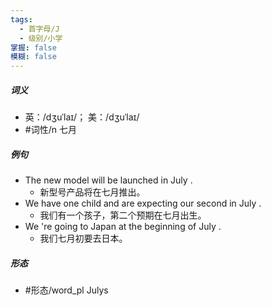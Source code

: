 ```yaml
---
tags:
  - 首字母/J
  - 级别/小学
掌握: false
模糊: false
---
```

##### 词义
- 英：/dʒuˈlaɪ/； 美：/dʒuˈlaɪ/
- #词性/n  七月
##### 例句
- The new model will be launched in July .
	- 新型号产品将在七月推出。
- We have one child and are expecting our second in July .
	- 我们有一个孩子，第二个预期在七月出生。
- We 're going to Japan at the beginning of July .
	- 我们七月初要去日本。
##### 形态
- #形态/word_pl Julys
